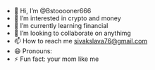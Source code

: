 - 👋 Hi, I’m @Bstooooner666
- 👀 I’m interested in crypto and money
- 🌱 I’m currently learning financial
- 💞️ I’m looking to collaborate on anythimg
- 📫 How to reach me sivakslava76@gmail.com
- 😄 Pronouns: 
- ⚡ Fun fact: your mom like me

<!---
Bstooooner666/Bstooooner666 is a ✨ special ✨ repository because its `README.md` (this file) appears on your GitHub profile.
You can click the Preview link to take a look at your changes.
--->
